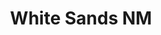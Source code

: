 ---
unit_code: "WHSA"
unit_name: "White Sands NM"
unit_type: "National Monument"
nps_region: "Intermountain"
scalerank: 5
note: "null"
name: "White Sands NM"
featureclass: "National Park Service"
geojson: >-
  {"type":"Feature","properties":{},"geometry":{"type":"Polygon","coordinates":[[[-106.17097981770834,32.771931966145836],[-106.15645345052084,32.78641764322917],[-106.13716634114584,32.771931966145836],[-106.17097981770834,32.771931966145836]]]}}
number: 27
title: "White Sands NM"
---